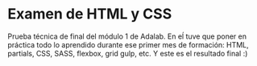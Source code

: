 # Examen de HTML y CSS

Prueba técnica de final del módulo 1 de Adalab. En eĺ tuve que poner en práctica todo lo aprendido durante ese primer mes de formación: HTML, partials, CSS, SASS, flexbox, grid gulp, etc. Y este es el resultado final :)
